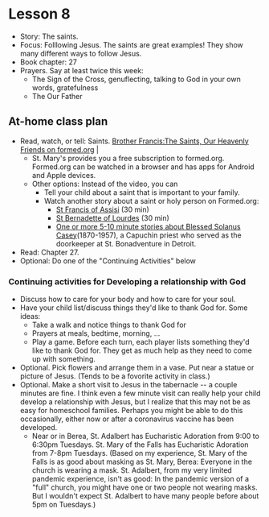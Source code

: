 # Lesson 8
- Story: The saints.  
- Focus: Folllowing Jesus.  The saints are great examples!  They show many different ways to follow Jesus.
- Book chapter: 27
- Prayers.  Say at least twice this week:
  - The Sign of the Cross, genuflecting, talking to God in your own words, gratefulness
  - The Our Father
  
## At-home class plan
- Read, watch, or tell: Saints.   [Brother Francis:The Saints, Our Heavenly Friends on formed.org](https://watch.formed.org/brother-francis-1/season:1/videos/the-saints-our-heavenly-friends) | 
  - St. Mary's provides you a free subscription to formed.org.  Formed.org can be watched in a browser and has apps for Android and Apple devices.
  - Other options: Instead of the video, you can 
     - Tell your child about a saint that is important to your family.
     - Watch another story about a saint or holy person on Formed.org: 
         - [St Francis of Assisi](https://watch.formed.org/the-saints-and-heroes-collection/season:1/videos/francis-the-knight-of-assisi) (30 min)
         - [St Bernadette of Lourdes](https://watch.formed.org/the-saints-and-heroes-collection/season:1/videos/bernadette-the-princess-of-lourdes) (30 min)
         - [One or more 5-10 minute stories about Blessed Solanus Casey](https://watch.formed.org/extraordinary-stories-for-children)(1870-1957), a Capuchin priest who served as the doorkeeper at St. Bonadventure in Detroit.  
- Read: Chapter 27.   
- Optional: Do one of the "Continuing Activities" below

### <a name="ContinuingActivities"> Continuing activities for Developing a relationship with God </a>
- Discuss how to care for your body and how to care for your soul.
- Have your child list/discuss things they'd like to thank God for.  Some ideas:
    - Take a walk and notice things to thank God for
    - Prayers at meals, bedtime, morning, ...
    - Play a game.  Before each turn, each player lists something they'd like to thank God for.  They get as much help as they need to come up with something.
 - Optional. Pick flowers and arrange them in a vase.  Put near a statue or picture of Jesus.  (Tends to be a fovorite activity in class.)
 - Optional. Make a short visit to Jesus in the tabernacle -- a couple minutes are fine.  I think even a few minute visit can really help your child develop a relationship with Jesus, but I realize that this may not be as easy for homeschool families.  Perhaps you might be able to do this occasionally, either now or after a coronavirus vaccine has been developed.  
    - Near or in Berea, St. Adalbert has Eucharistic Adoration from 9:00 to 6:30pm Tuesdays.  St. Mary of the Falls has Eucharistic Adoration from 7-8pm Tuesdays.  (Based on my experience, St. Mary of the Falls is as good about masking as St. Mary, Berea: Everyone in the church is wearing a mask.  St. Adalbert, from my very limited pandemic experience, isn't as good: In the pandemic version of a "full" church, you might have one or two people not wearing masks.  But I wouldn't expect St. Adalbert to have many people before about 5pm on Tuesdays.) 